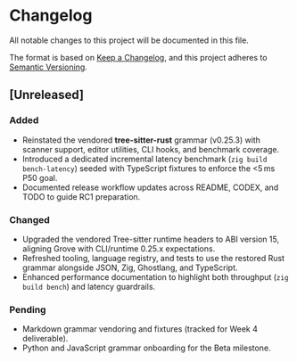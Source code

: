 # Changelog

All notable changes to this project will be documented in this file.

The format is based on [Keep a Changelog](https://keepachangelog.com/en/1.0.0/), and this project adheres to [Semantic Versioning](https://semver.org/spec/v2.0.0.html).

## [Unreleased]

### Added
- Reinstated the vendored **tree-sitter-rust** grammar (v0.25.3) with scanner support, editor utilities, CLI hooks, and benchmark coverage.
- Introduced a dedicated incremental latency benchmark (`zig build bench-latency`) seeded with TypeScript fixtures to enforce the <5 ms P50 goal.
- Documented release workflow updates across README, CODEX, and TODO to guide RC1 preparation.

### Changed
- Upgraded the vendored Tree-sitter runtime headers to ABI version 15, aligning Grove with CLI/runtime 0.25.x expectations.
- Refreshed tooling, language registry, and tests to use the restored Rust grammar alongside JSON, Zig, Ghostlang, and TypeScript.
- Enhanced performance documentation to highlight both throughput (`zig build bench`) and latency guardrails.

### Pending
- Markdown grammar vendoring and fixtures (tracked for Week 4 deliverable).
- Python and JavaScript grammar onboarding for the Beta milestone.
